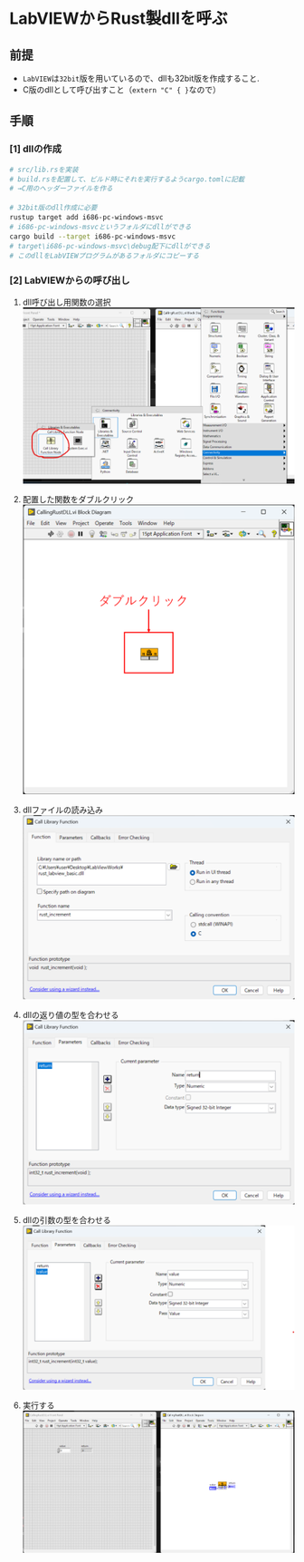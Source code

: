 # LabVIEWからRust製dllを呼ぶ
## 前提
- `LabVIEW`は`32bit`版を用いているので、dllも32bit版を作成すること.
- C版のdllとして呼び出すこと（`extern "C" { }`なので） 

## 手順
### [1] dllの作成
```bash
# src/lib.rsを実装
# build.rsを配置して、ビルド時にそれを実行するようcargo.tomlに記載
# →C用のヘッダーファイルを作る

# 32bit版のdll作成に必要
rustup target add i686-pc-windows-msvc
# i686-pc-windows-msvcというフォルダにdllができる
cargo build --target i686-pc-windows-msvc
# target\i686-pc-windows-msvc\debug配下にdllができる
# このdllをLabVIEWプログラムがあるフォルダにコピーする
```

### [2] LabVIEWからの呼び出し
1. dll呼び出し用関数の選択
![dll呼び出し用関数の選択](images/1_dll呼び出し用関数の選択.png)

2. 配置した関数をダブルクリック
![dll呼び出し用関数](images/2_ダブルクリック.png)

3. dllファイルの読み込み
![dllファイルの読み込み](images/3_dllファイル読み込み.png)

4. dllの返り値の型を合わせる
![dllの返り値の型](images/4_関数の返り値の型を合わせる.png)

5. dllの引数の型を合わせる
![dllの引数の型](images/5_関数の引数の型を合わせる.png)

6. 実行する
![実行](images/6_実行可能.png)

